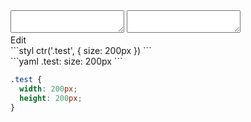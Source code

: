 <div data-size="100" class="code-cont" data-example="size-A">
    <div class="code">
        <div class="code-wrap">
            <textarea id="stylus"></textarea>
            <textarea id="css"></textarea>
            <div class="edit-code">
                <span>Edit</span>
            </div>
        </div>
    </div>
</div>


<div data-size="100" data-examples="stylus"></div>
```styl
ctr('.test', {
  size: 200px
})
```

<div data-size="100" data-examples="yaml"></div>
```yaml
.test:
  size: 200px
```

```css
.test {
  width: 200px;
  height: 200px;
}
```
<div class="cf"></div>
